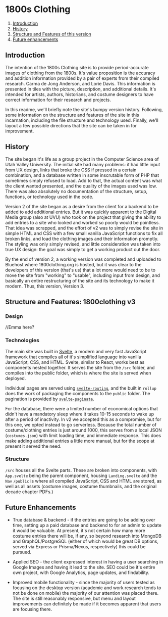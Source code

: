 # 1800s Clothing

1. [Introduction](#introduction)
2. [History](#history)
3. [Structure and Features of this version](##structure-and-Features-1800clothing-v3)
4. [Future enhancements](#future-enhancements)


## Introduction 

The intention of the 1800s Clothing site is to provide period-accurate images of clothing from the 1800s. It's value proposition is the accuracy and addition information provided by a pair of experts from their compiled research. Carma de Jong Anderson, and Lorie Davis. This information is presented in tiles with the picture, description, and additional details. It's intended for artists, authors, historians, and costume designers to have correct information for their research and projects.

In this readme, we'll briefly note the site's bumpy version history. Following, some information on the structure and features of the site in this incarnation, including the file structure and technology used. Finally, we'll layout a few possible directions that the site can be taken in for improvement.

## History

The site began it's life as a group project in the Computer Science area of Utah Valley University. The initial site had many problems: it had little input from UX design, links that broke the CSS if pressed in a certain combination, and a database written in some inscrutable form of PHP that sometimes simply refused to load. Add to that, the actual content was what the client wanted presented, and the quality of the images used was low. There was also absolutely no documentation of the structure, setup, functions, or technology used in the code.

Version 2 of the site began as a desire from the client for a backend to be added to add additional entries. But it was quickly apparent to the Digital Media group (also at UVU) who took on the project that giving the ability to add entries to a site who looked and worked so poorly would be pointless. That idea was scrapped, and the effort of v2 was to simply revise the site in simple HTML and CSS with a few small vanilla JavaScript functions to fix all broken links, and load the clothing images and their information promptly. The styling was only simply revised, and little consideration was taken into true UX design: the goal was simply to get a working product out the door.

By the end of version 2, a working version was completed and uploaded to Bluehost where 1800clothing.org is hosted, but it was clear to the developers of this version (that's us) that a lot more would need to be to move the site from "working" to "usable", including input from design, and basically an entire restructuring of the site and its technology to make it modern. Thus, this version, Version 3.

## Structure and Features: 1800clothing v3

### Design

//Emma here?

### Technologies

The main site was built in [Svelte](https://svelte.dev/), a modern and very fast JavaScript framework that compiles all of it's simplified language into vanilla JavaScript, CSS, and HTML. Svelte, similar to React, works best as components nested together. It serves the site from the `/src` folder, and compiles into the public folder, which is where the site is served when deployed.

Individual pages are served using [`svelte-routing`](https://www.npmjs.com/package/svelte-routing), and the built in `rollup` does the work of packaging the components to the `public` folder. The pagination is provided by [`svelte-paginate`](https://www.npmjs.com/package/svelte-paginate).

For the database, there were a limited number of economical options that didn't have a mandatory sleep where it takes 10-15 seconds to wake up after a period of inactivity. In v2 we accepted this as a compromise, but for this one, we opted instead to go serverless. Because the total number of costume/clothing entries is just around 1000, this serves from a local JSON (`costumes.json`) with limit loading time, and immediate response. This does make adding additional entries a little more manual, but for the scope at present it served the need.


### Structure

`/src` houses all the Svelte parts. These are broken into components, with `App.svelte` being the parent component, housing `Landing.svelte` and the `Nav`
`/public` is where all compiled JavaScript, CSS and HTML are stored, as well as all assets (costume images, costume thumbnails, and the original decade chapter PDFs.)


## Future Enhancements

* True database & backend - if the entries are going to be adding over time, setting up a paid database and backend to for an admin to update it would be valuable. At present, it's not certain how many more costume entries there will be, if any, so beyond research into MongoDB and GraphQL/PostgreSQL (either of which would be great DB options, served via Express or Prisma/Nexus, respectively) this could be pursued.

* Applied SEO - the client expressed interest in having a user searching in Google Images and having it lead to the site. SEO could be it's entire own project, with Google Analytics, page updates, and findability. 

* Improved mobile functionality - since the majority of users tested as focusing on the desktop version (academic and work research tends to not be done on mobile) the majority of our attention was placed there. The site is still reasonably responsive, but menu and layout improvements can definitely be made if it becomes apparent that users are focusing there.


